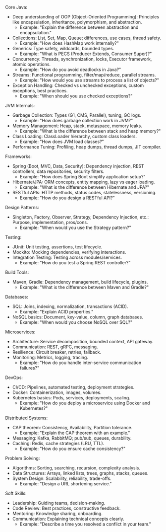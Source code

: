 Core Java: 
- Deep understanding of OOP (Object-Oriented Programming): Principles like encapsulation, inheritance, polymorphism, and abstraction. 
  - Example: "Explain the difference between abstraction and encapsulation."
- Collections: List, Set, Map, Queue; differences, use cases, thread safety.
  - Example: "How does HashMap work internally?"
- Generics: Type safety, wildcards, bounded types.
  - Example: "What is PECS (Producer Extends, Consumer Super)?"
- Concurrency: Threads, synchronization, locks, Executor framework, atomic operations.
  - Example: "How do you avoid deadlocks in Java?"
- Streams: Functional programming, filter/map/reduce, parallel streams.
  - Example: "How would you use streams to process a list of objects?"
- Exception Handling: Checked vs unchecked exceptions, custom exceptions, best practices.
  - Example: "When should you use checked exceptions?"

JVM Internals:
- Garbage Collection: Types (G1, CMS, Parallel), tuning, GC logs.
  - Example: "How does garbage collection work in JVM?"
- Memory Management: Heap, stack, metaspace, memory leaks.
  - Example: "What is the difference between stack and heap memory?"
- Class Loading: ClassLoader hierarchy, custom class loaders.
  - Example: "How does JVM load classes?"
- Performance Tuning: Profiling, heap dumps, thread dumps, JIT compiler.

Frameworks:
- Spring (Boot, MVC, Data, Security): Dependency injection, REST controllers, data repositories, security filters.
  - Example: "How does Spring Boot simplify application setup?"
- Hibernate/JPA: ORM concepts, entity mapping, lazy vs eager loading.
  - Example: "What is the difference between Hibernate and JPA?"
- RESTful APIs: HTTP methods, status codes, statelessness, versioning.
  - Example: "How do you design a RESTful API?"

Design Patterns:
- Singleton, Factory, Observer, Strategy, Dependency Injection, etc.: Purpose, implementation, pros/cons.
  - Example: "When would you use the Strategy pattern?"

Testing:
- JUnit: Unit testing, assertions, test lifecycle.
- Mockito: Mocking dependencies, verifying interactions.
- Integration Testing: Testing across modules/services.
  - Example: "How do you test a Spring REST controller?"

Build Tools:
- Maven, Gradle: Dependency management, build lifecycle, plugins.
  - Example: "What is the difference between Maven and Gradle?"

Databases:
- SQL: Joins, indexing, normalization, transactions (ACID).
  - Example: "Explain ACID properties."
- NoSQL basics: Document, key-value, column, graph databases.
  - Example: "When would you choose NoSQL over SQL?"

Microservices:
- Architecture: Service decomposition, bounded context, API gateway.
- Communication: REST, gRPC, messaging.
- Resilience: Circuit breaker, retries, fallback.
- Monitoring: Metrics, logging, tracing.
  - Example: "How do you handle inter-service communication failures?"

DevOps:
- CI/CD: Pipelines, automated testing, deployment strategies.
- Docker: Containerization, images, volumes.
- Kubernetes basics: Pods, services, deployments, scaling.
  - Example: "How do you deploy a microservice using Docker and Kubernetes?"

Distributed Systems:
- CAP theorem: Consistency, Availability, Partition tolerance.
  - Example: "Explain the CAP theorem with an example."
- Messaging: Kafka, RabbitMQ; pub/sub, queues, durability.
- Caching: Redis, cache strategies (LRU, TTL).
  - Example: "How do you ensure cache consistency?"

Problem Solving:
- Algorithms: Sorting, searching, recursion, complexity analysis.
- Data Structures: Arrays, linked lists, trees, graphs, stacks, queues.
- System Design: Scalability, reliability, trade-offs.
  - Example: "Design a URL shortening service."

Soft Skills:
- Leadership: Guiding teams, decision-making.
- Code Review: Best practices, constructive feedback.
- Mentoring: Knowledge sharing, onboarding.
- Communication: Explaining technical concepts clearly.
  - Example: "Describe a time you resolved a conflict in your team."

